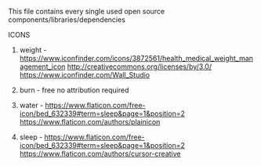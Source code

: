 This file contains every single used open source components/libraries/dependencies

ICONS

1. weight - https://www.iconfinder.com/icons/3872561/health_medical_weight_management_icon 
http://creativecommons.org/licenses/by/3.0/
https://www.iconfinder.com/Wall_Studio

2. burn - free no attribution required

3. water - https://www.flaticon.com/free-icon/bed_632339#term=sleep&page=1&position=2
https://www.flaticon.com/authors/plainicon

4. sleep - https://www.flaticon.com/free-icon/bed_632339#term=sleep&page=1&position=2
https://www.flaticon.com/authors/cursor-creative

